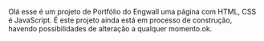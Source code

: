 Olá esse é um projeto de Portfólio do Engwall uma página com HTML, CSS é JavaScript.
É este projeto ainda está em processo de construção, havendo possibilidades de alteração a qualquer momento.ok.

